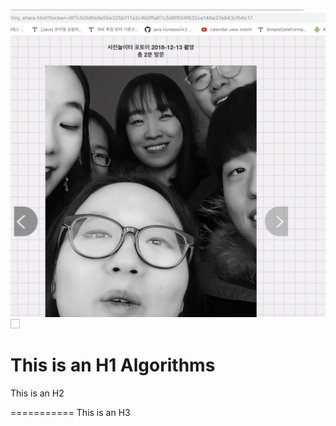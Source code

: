 ![Alt text](./Friends.jpg)<img width="15" height="15"></img>

This is an H1
Algorithms
=============


This is an H2

===========
This is an H3

